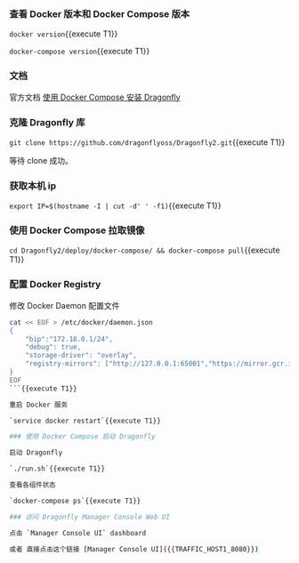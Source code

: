 ### 查看 Docker 版本和 Docker Compose 版本

`docker version`{{execute T1}}

`docker-compose version`{{execute T1}}

### 文档

官方文档 [使用 Docker Compose 安装 Dragonfly](https://d7y.io/zh/docs/getting-started/quick-start/docker-compose/)

### 克隆 Dragonfly 库

`git clone https://github.com/dragonflyoss/Dragonfly2.git`{{execute T1}}

等待 clone 成功。

### 获取本机 ip

`export IP=$(hostname -I | cut -d' ' -f1)`{{execute T1}}

### 使用 Docker Compose 拉取镜像

`cd Dragonfly2/deploy/docker-compose/ && docker-compose pull`{{execute T1}}

### 配置 Docker Registry

修改 Docker Daemon 配置文件

```sh
cat << EOF > /etc/docker/daemon.json
{
    "bip":"172.18.0.1/24",
    "debug": true,
    "storage-driver": "overlay",
    "registry-mirrors": ["http://127.0.0.1:65001","https://mirror.gcr.io","https://docker-mirror.killer.sh"]
}
EOF
```{{execute T1}}

重启 Docker 服务

`service docker restart`{{execute T1}}

### 使用 Docker Compose 启动 Dragonfly

启动 Dragonfly

`./run.sh`{{execute T1}}

查看各组件状态

`docker-compose ps`{{execute T1}}

### 访问 Dragonfly Manager Console Web UI

点击 `Manager Console UI` dashboard

或者 直接点击这个链接 [Manager Console UI]({{TRAFFIC_HOST1_8080}})

